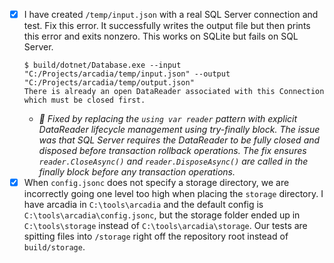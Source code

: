 - [x] I have created `/temp/input.json` with a real SQL Server connection and test. Fix this error. It successfully writes the output file but then prints this error and exits nonzero. This works on SQLite but fails on SQL Server.
    ```
    $ build/dotnet/Database.exe --input "C:/Projects/arcadia/temp/input.json" --output "C:/Projects/arcadia/temp/output.json"
    There is already an open DataReader associated with this Connection which must be closed first.
    ```
    - *🤖 Fixed by replacing the `using var reader` pattern with explicit DataReader lifecycle management using try-finally block. The issue was that SQL Server requires the DataReader to be fully closed and disposed before transaction rollback operations. The fix ensures `reader.CloseAsync()` and `reader.DisposeAsync()` are called in the finally block before any transaction operations.*
- [x] When `config.jsonc` does not specify a storage directory, we are incorrectly going one level too high when placing the `storage` directory. I have arcadia in `C:\tools\arcadia` and the default config is `C:\tools\arcadia\config.jsonc`, but the storage folder ended up in `C:\tools\storage` instead of `C:\tools\arcadia\storage`. Our tests are spitting files into `/storage` right off the repository root instead of `build/storage`.

